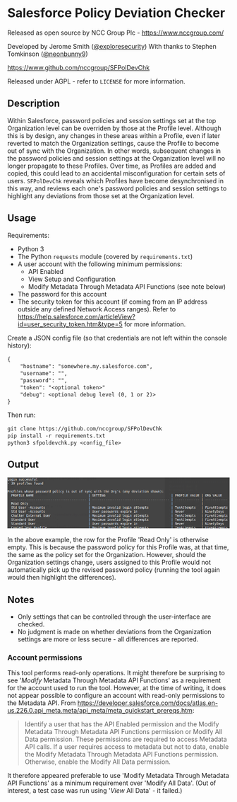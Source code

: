 # Salesforce Policy Deviation Checker

Released as open source by NCC Group Plc - https://www.nccgroup.com/

Developed by Jerome Smith ([@exploresecurity](https://twitter.com/exploresecurity))
With thanks to Stephen Tomkinson ([@neonbunny9](https://twitter.com/neonbunny9))

https://www.github.com/nccgroup/SFPolDevChk

Released under AGPL - refer to `LICENSE` for more information.

## Description

Within Salesforce, password policies and session settings set at the top Organization level can be overriden by those at the Profile level. Although this is by design, any changes in these areas within a Profile, even if later reverted to match the Organization settings, cause the Profile to become out of sync with the Organization. In other words, subsequent changes in the password policies and session settings at the Organization level will no longer propagate to these Profiles. Over time, as Profiles are added and copied, this could lead to an accidental misconfiguration for certain sets of users. `SFPolDevChk` reveals which Profiles have become desynchronised in this way, and reviews each one's password policies and session settings to highlight any deviations from those set at the Organization level.

## Usage

Requirements:

* Python 3
* The Python `requests` module (covered by `requirements.txt`)
* A user account with the following minimum permissions:
	* API Enabled
	* View Setup and Configuration
	* Modify Metadata Through Metadata API Functions (see note below)
* The password for this account
* The security token for this account (if coming from an IP address outside any defined Network Access ranges). Refer to <https://help.salesforce.com/articleView?id=user_security_token.htm&type=5> for more information.

Create a JSON config file (so that credentials are not left within the console history):

```
{
	"hostname": "somewhere.my.salesforce.com",
    "username": "",
	"password": "",
	"token": "<optional token>"
	"debug": <optional debug level (0, 1 or 2)>
}
```

Then run:

```
git clone https://github.com/nccgroup/SFPolDevChk
pip install -r requirements.txt
python3 sfpoldevchk.py <config_file>
```

## Output

![Snippet of sample output](images/output.png)

In the above example, the row for the Profile 'Read Only' is otherwise empty. This is because the password policy for this Profile was, at that time, the same as the policy set for the Organization. However, should the Organization settings change, users assigned to this Profile would not automatically pick up the revised password policy (running the tool again would then highlight the differences).

## Notes

* Only settings that can be controlled through the user-interface are checked.
* No judgment is made on whether deviations from the Organization settings are more or less secure - all differences are reported.

### Account permissions

This tool performs read-only operations. It might therefore be surprising to see '*Modify* Metadata Through Metadata API Functions' as a requirement for the account used to run the tool. However, at the time of writing, it does not appear possible to configure an account with read-only permissions to the Metadata API. From <https://developer.salesforce.com/docs/atlas.en-us.226.0.api_meta.meta/api_meta/meta_quickstart_prereqs.htm>:

> Identify a user that has the API Enabled permission and the Modify Metadata Through Metadata API Functions permission or Modify All Data permission. These permissions are required to access Metadata API calls.
> If a user requires access to metadata but not to data, enable the Modify Metadata Through Metadata API Functions permission. Otherwise, enable the Modify All Data permission.

It therefore appeared preferable to use 'Modify Metadata Through Metadata API Functions' as a minimum requirement over 'Modify All Data'. (Out of interest, a test case was run using '*View* All Data' - it failed.)